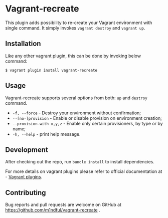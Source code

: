 # Vagrant-recreate

This plugin adds possibility to re-create your Vagrant environment with single command. It simply invokes `vagrant destroy` and `vagrant up`.

## Installation

Like any other vagrant plugin, this can be done by invoking below command:

    $ vagrant plugin install vagrant-recreate

## Usage

Vagrant-recreate supports several options from both: `up` and `destroy` command.

* `-f, --force` - Destroy your environment without confirmation;
* `--[no-]provision` - Enable or disable provision on environment creation;
* `--provision-with x,y,z` - Enable only certain provisioners, by type or by name;
* `-h, --help` - print help message.

## Development

After checking out the repo, run `bundle install` to install dependencies.

For more details on vagrant plugins please refer to official documentation at - [Vagrant plugins](https://www.vagrantup.com/docs/plugins/).

## Contributing

Bug reports and pull requests are welcome on GitHub at https://github.com/m1ndful/vagrant-recreate .

